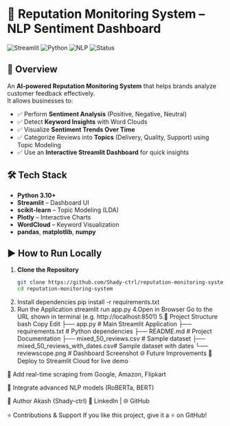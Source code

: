 # 🚀 Reputation Monitoring System – NLP Sentiment Dashboard
![Streamlit](https://img.shields.io/badge/Framework-Streamlit-red) 
![Python](https://img.shields.io/badge/Python-3.10%2B-blue) 
![NLP](https://img.shields.io/badge/AI-NLP-green)
![Status](https://img.shields.io/badge/Status-Completed-success)

## 📌 Overview
An **AI-powered Reputation Monitoring System** that helps brands analyze customer feedback effectively.  
It allows businesses to:
- ✅ Perform **Sentiment Analysis** (Positive, Negative, Neutral)
- ✅ Detect **Keyword Insights** with Word Clouds
- ✅ Visualize **Sentiment Trends Over Time**
- ✅ Categorize Reviews into **Topics** (Delivery, Quality, Support) using Topic Modeling
- ✅ Use an **Interactive Streamlit Dashboard** for quick insights

## 🛠️ Tech Stack
- **Python 3.10+**
- **Streamlit** – Dashboard UI
- **scikit-learn** – Topic Modeling (LDA)
- **Plotly** – Interactive Charts
- **WordCloud** – Keyword Visualization
- **pandas**, **matplotlib**, **numpy**

## ▶️ How to Run Locally
1. **Clone the Repository**
   ```bash
   git clone https://github.com/Shady-ctrl/reputation-monitoring-system.git
   cd reputation-monitoring-system
2. Install dependencies
   pip install -r requirements.txt
3. Run the Application
   streamlit run app.py
4.Open in Browser
  Go to the URL shown in terminal (e.g. http://localhost:8501)
5.📂 Project Structure
bash
Copy
Edit
├── app.py                         # Main Streamlit Application
├── requirements.txt               # Python dependencies
├── README.md                      # Project Documentation
├── mixed_50_reviews.csv           # Sample dataset
├── mixed_50_reviews_with_dates.csv# Sample dataset with dates
└── reviewscope.png                # Dashboard Screenshot
🌐 Future Improvements
🔹 Deploy to Streamlit Cloud for live demo

🔹 Add real-time scraping from Google, Amazon, Flipkart

🔹 Integrate advanced NLP models (RoBERTa, BERT)

👤 Author
Akash (Shady-ctrl)
🔗 LinkedIn | 🌐 GitHub

⭐ Contributions & Support
If you like this project, give it a ⭐ on GitHub!
